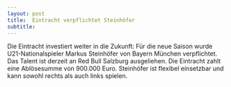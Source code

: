 ```yaml
---
layout: post
title:  Eintracht verpflichtet Steinhöfer
subtitle:  
---
```


Die Eintracht investiert weiter in die Zukunft: Für die neue Saison wurde U21-Nationalspieler Markus Steinhöfer von Bayern München verpflichtet. Das Talent ist derzeit an Red Bull Salzburg ausgeliehen. Die Eintracht zahlt eine Ablösesumme von 900.000 Euro. Steinhöfer ist flexibel einsetzbar und kann sowohl rechts als auch links spielen.



